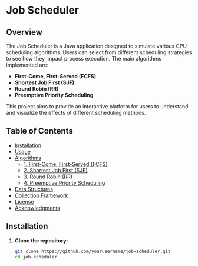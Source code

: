 # Job Scheduler

## Overview

The Job Scheduler is a Java application designed to simulate various CPU scheduling algorithms. Users can select from different scheduling strategies to see how they impact process execution. The main algorithms implemented are:

- **First-Come, First-Served (FCFS)**
- **Shortest Job First (SJF)**
- **Round Robin (RR)**
- **Preemptive Priority Scheduling**

This project aims to provide an interactive platform for users to understand and visualize the effects of different scheduling methods.

## Table of Contents

- [Installation](#installation)
- [Usage](#usage)
- [Algorithms](#algorithms)
  - [1. First-Come, First-Served (FCFS)](#1-first-come-first-served-fcfs)
  - [2. Shortest Job First (SJF)](#2-shortest-job-first-sjf)
  - [3. Round Robin (RR)](#3-round-robin-rr)
  - [4. Preemptive Priority Scheduling](#4-preemptive-priority-scheduling)
- [Data Structures](#data-structures)
- [Collection Framework](#collection-framework)
- [License](#license)
- [Acknowledgments](#acknowledgments)

## Installation

1. **Clone the repository:**
   ```bash
   git clone https://github.com/yourusername/job-scheduler.git
   cd job-scheduler
